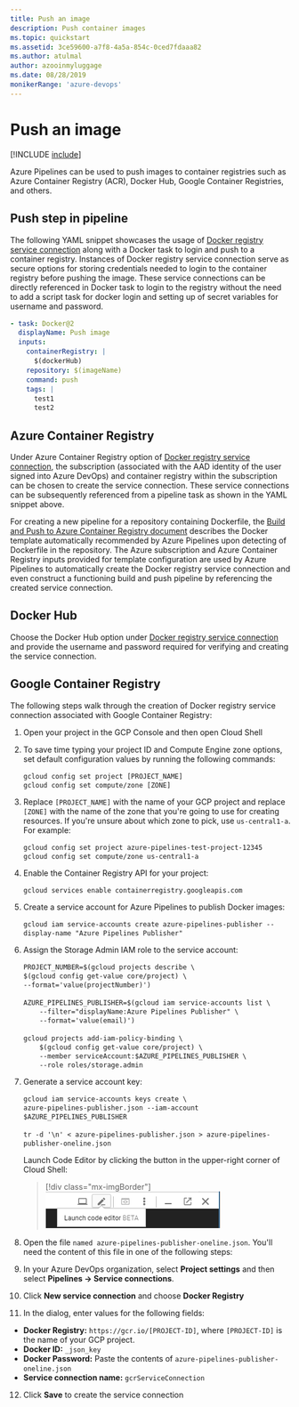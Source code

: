 ```yaml
---
title: Push an image
description: Push container images
ms.topic: quickstart
ms.assetid: 3ce59600-a7f8-4a5a-854c-0ced7fdaaa82
ms.author: atulmal
author: azooinmyluggage
ms.date: 08/28/2019
monikerRange: 'azure-devops'
---
```


# Push an image

[!INCLUDE [include](../../includes/version-team-services.md)]

Azure Pipelines can be used to push images to container registries such as Azure Container Registry (ACR), Docker Hub, Google Container Registries, and others.

## Push step in pipeline

The following YAML snippet showcases the usage of [Docker registry service connection](../../library/service-endpoints.md#docker-registry-service-connection) along with a Docker task to login and push to a container registry. Instances of Docker registry service connection serve as secure options for storing credentials needed to login to the container registry before pushing the image. These service connections can be directly referenced in Docker task to login to the registry without the need to add a script task for docker login and setting up of secret variables for username and password.

```YAML
- task: Docker@2
  displayName: Push image
  inputs:
    containerRegistry: |
      $(dockerHub)
    repository: $(imageName)
    command: push
    tags: |
      test1
      test2
```

## Azure Container Registry

Under Azure Container Registry option of [Docker registry service connection](../../library/service-endpoints.md#docker-registry-service-connection), the subscription (associated with the AAD identity of the user signed into Azure DevOps) and container registry within the subscription can be chosen to create the service connection. These service connections can be subsequently referenced from a pipeline task as shown in the YAML snippet above.

For creating a new pipeline for a repository containing Dockerfile, the [Build and Push to Azure Container Registry document](acr-template.md) describes the Docker template automatically recommended by Azure Pipelines upon detecting of Dockerfile in the repository. The Azure subscription and Azure Container Registry inputs provided for template configuration are used by Azure Pipelines to automatically create the Docker registry service connection and even construct a functioning build and push pipeline by referencing the created service connection.

## Docker Hub

Choose the Docker Hub option under [Docker registry service connection](../../library/service-endpoints.md#docker-registry-service-connection) and provide the username and password required for verifying and creating the service connection.

## Google Container Registry

The following steps walk through the creation of Docker registry service connection associated with Google Container Registry:
1. Open your project in the GCP Console and then open Cloud Shell
2. To save time typing your project ID and Compute Engine zone options, set default configuration values by running the following commands:

   ```
   gcloud config set project [PROJECT_NAME]
   gcloud config set compute/zone [ZONE]
   ```

3. Replace `[PROJECT_NAME]` with the name of your GCP project and replace `[ZONE]` with the name of the zone that you're going to use for creating resources. If you're unsure about which zone to pick, use `us-central1-a`. For example:

   ```
   gcloud config set project azure-pipelines-test-project-12345
   gcloud config set compute/zone us-central1-a
   ```

4. Enable the Container Registry API for your project:

   ```
   gcloud services enable containerregistry.googleapis.com
   ```

5. Create a service account for Azure Pipelines to publish Docker images:

   ```
   gcloud iam service-accounts create azure-pipelines-publisher --display-name "Azure Pipelines Publisher"
   ```

6. Assign the Storage Admin IAM role to the service account:

   ```
   PROJECT_NUMBER=$(gcloud projects describe \
   $(gcloud config get-value core/project) \
   --format='value(projectNumber)')

   AZURE_PIPELINES_PUBLISHER=$(gcloud iam service-accounts list \
       --filter="displayName:Azure Pipelines Publisher" \
       --format='value(email)')
    
   gcloud projects add-iam-policy-binding \
       $(gcloud config get-value core/project) \
       --member serviceAccount:$AZURE_PIPELINES_PUBLISHER \
       --role roles/storage.admin
   ```

7. Generate a service account key:

   ```
   gcloud iam service-accounts keys create \
   azure-pipelines-publisher.json --iam-account $AZURE_PIPELINES_PUBLISHER

   tr -d '\n' < azure-pipelines-publisher.json > azure-pipelines-publisher-oneline.json
   ```
   Launch Code Editor by clicking the button in the upper-right corner of Cloud Shell:

   > [!div class="mx-imgBorder"]
   > ![Badge](../media/gcp-code-editor.png "GCP code editor")

8. Open the file `named azure-pipelines-publisher-oneline.json`. You'll need the content of this file in one of the following steps:

9. In your Azure DevOps organization, select **Project settings** and then select **Pipelines -> Service connections**.

10. Click **New service connection** and choose **Docker Registry**

11. In the dialog, enter values for the following fields:

   - **Docker Registry:** `https://gcr.io/[PROJECT-ID]`, where `[PROJECT-ID]` is the name of your GCP project.
   - **Docker ID:** `_json_key`
   - **Docker Password:** Paste the contents of `azure-pipelines-publisher-oneline.json`
   - **Service connection name:** `gcrServiceConnection`

12. Click **Save** to create the service connection

